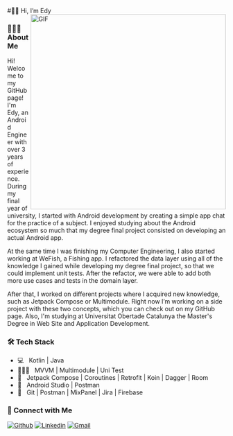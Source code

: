 #🕺🏽 Hi, I’m Edy
<img align="right" alt="GIF" src="https://raw.githubusercontent.com/JoeyBling/JoeyBling/master/pic/pusheencode.gif" width="450"/>

<h3>👨🏽‍💻 About Me </h3>

Hi! Welcome to my GitHub page! I'm Edy, an Android Engineer with over 3 years of experience. During my final year of university, I started with Android development by creating a simple app chat for the practice of a subject. I enjoyed studying about the Android ecosystem so much that my degree final project consisted on developing an actual Android app.

At the same time I was finishing my Computer Engineering, I also started working at WeFish, a Fishing app. I refactored the data layer using all of the knowledge I gained while developing my degree final project, so that we could implement unit tests. After the refactor, we were able to add both more use cases and tests in the domain layer.

After that, I worked on different projects where I acquired new knowledge, such as Jetpack Compose or Multimodule. Right now I’m working on a side project with these two concepts, which you can check out on my GitHub page. Also, I'm studying at Universitat Obertade Catalunya the Master's Degree in Web Site and Application Development.

<h3>🛠 Tech Stack</h3>

- 💻 &nbsp; Kotlin | Java 
- 👷🏽‍♂️ &nbsp; MVVM | Multimodule | Uni Test
- 📱 &nbsp; Jetpack Compose | Coroutines | Retrofit | Koin | Dagger  | Room  
- 🔧 &nbsp; Android Studio | Postman 
- 🎡 &nbsp; Git | Postman | MixPanel | Jira | Firebase

<h3>🤝 Connect with Me</h3>

[![Github](https://img.shields.io/badge/-Github-000?style=flat&logo=Github&logoColor=white)](https://github.com/EdiiDD) 
[![Linkedin](https://img.shields.io/badge/-LinkedIn-blue?style=flat&logo=Linkedin&logoColor=white)](https://www.linkedin.com/in/edisonlg/)
[![Gmail](https://img.shields.io/badge/-Gmail-c14438?style=flat&logo=Gmail&logoColor=white)](mailto:edy17496@gmail.com)
